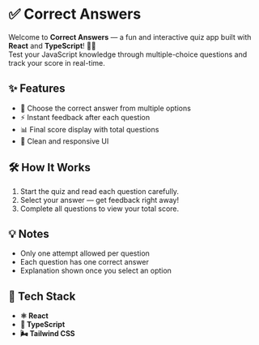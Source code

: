 # ✅ Correct Answers

Welcome to **Correct Answers** — a fun and interactive quiz app built with **React** and **TypeScript**! 🧠🎉  
Test your JavaScript knowledge through multiple-choice questions and track your score in real-time.

## ✨ Features

- 🎯 Choose the correct answer from multiple options
- ⚡ Instant feedback after each question
- 📊 Final score display with total questions
- 🎨 Clean and responsive UI

## 🛠️ How It Works

1. Start the quiz and read each question carefully.
2. Select your answer — get feedback right away!
3. Complete all questions to view your total score.

## 💡 Notes

- Only one attempt allowed per question
- Each question has one correct answer
- Explanation shown once you select an option

## 🧪 Tech Stack

- **⚛️ React**
- **🔷 TypeScript**
- **🌬️ Tailwind CSS**
